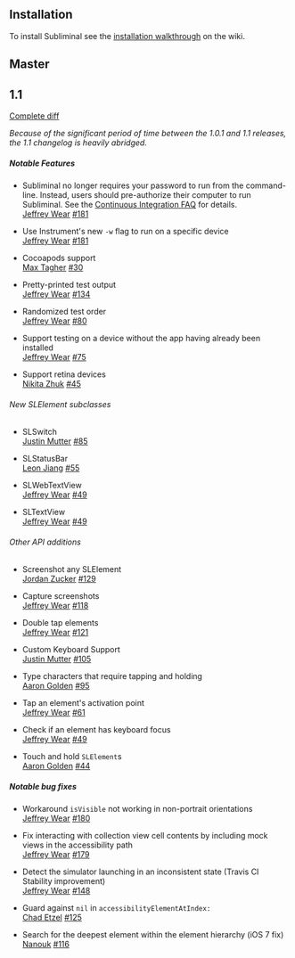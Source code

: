 ## Installation

To install Subliminal see the [installation walkthrough](https://github.com/inkling/Subliminal/wiki#installing-subliminal) on the wiki.

## Master

## 1.1

[Complete diff](https://github.com/inkling/Subliminal/compare/1.0.1...master)

_Because of the significant period of time between the 1.0.1 and 1.1 releases, the 1.1 changelog is heavily abridged._

##### Notable Features

* Subliminal no longer requires your password to run from the command-line. Instead, users should pre-authorize their computer to run Subliminal. See the [Continuous Integration FAQ](https://github.com/inkling/Subliminal/wiki/Continuous-Integration#faq) for details.  
  [Jeffrey Wear](https://github.com/wearhere) [#181](https://github.com/inkling/Subliminal/pull/181)

* Use Instrument's new `-w` flag to run on a specific device  
  [Jeffrey Wear](https://github.com/wearhere) [#181](https://github.com/inkling/Subliminal/pull/181)

* Cocoapods support  
  [Max Tagher](https://github.com/MaxGabriel) [#30](https://github.com/inkling/Subliminal/pull/30)
    
* Pretty-printed test output  
  [Jeffrey Wear](https://github.com/wearhere) [#134](https://github.com/inkling/Subliminal/pull/134)
    
* Randomized test order  
  [Jeffrey Wear](https://github.com/wearhere) [#80](https://github.com/inkling/Subliminal/pull/80)

* Support testing on a device without the app having already been installed  
  [Jeffrey Wear](https://github.com/wearhere) [#75](https://github.com/inkling/Subliminal/pull/75)

* Support retina devices  
  [Nikita Zhuk](https://github.com/nzhuk) [#45](https://github.com/inkling/Subliminal/pull/45)

###### New SLElement subclasses

* SLSwitch  
  [Justin Mutter](https://github.com/j-mutter) [#85](https://github.com/inkling/Subliminal/pull/85)

* SLStatusBar  
  [Leon Jiang](https://github.com/leoninkling) [#55](https://github.com/inkling/Subliminal/pull/55)

* SLWebTextView  
  [Jeffrey Wear](https://github.com/wearhere) [#49](https://github.com/inkling/Subliminal/pull/49)

* SLTextView  
  [Jeffrey Wear](https://github.com/wearhere) [#49](https://github.com/inkling/Subliminal/pull/49)
    
###### Other API additions 

* Screenshot any SLElement  
  [Jordan Zucker](https://github.com/jzucker2) [#129](https://github.com/inkling/Subliminal/pull/129)

* Capture screenshots  
  [Jeffrey Wear](https://github.com/wearhere) [#118](https://github.com/inkling/Subliminal/pull/118)

* Double tap elements  
  [Jeffrey Wear](https://github.com/wearhere) [#121](https://github.com/inkling/Subliminal/pull/121)
    
* Custom Keyboard Support  
  [Justin Mutter](https://github.com/j-mutter) [#105](https://github.com/inkling/Subliminal/pull/105)
    
* Type characters that require tapping and holding  
  [Aaron Golden](https://github.com/aegolden) [#95](https://github.com/inkling/Subliminal/pull/95)
    
* Tap an element's activation point  
  [Jeffrey Wear](https://github.com/wearhere) [#61](https://github.com/inkling/Subliminal/pull/61)
    
* Check if an element has keyboard focus  
  [Jeffrey Wear](https://github.com/wearhere) [#49](https://github.com/inkling/Subliminal/pull/49)
    
* Touch and hold `SLElement`s  
  [Aaron Golden](https://github.com/aegolden) [#44](https://github.com/inkling/Subliminal/pull/44)
  


##### Notable bug fixes

* Workaround `isVisible` not working in non-portrait orientations  
  [Jeffrey Wear](https://github.com/wearhere) [#180](https://github.com/inkling/Subliminal/pull/180)

* Fix interacting with collection view cell contents by including mock views in the accessibility path  
  [Jeffrey Wear](https://github.com/wearhere) [#179](https://github.com/inkling/Subliminal/pull/179)

* Detect the simulator launching in an inconsistent state (Travis CI Stability improvement)  
  [Jeffrey Wear](https://github.com/wearhere) [#148](https://github.com/inkling/Subliminal/pull/148)
    
* Guard against `nil` in `accessibilityElementAtIndex:`  
  [Chad Etzel](https://github.com/jazzychad) [#125](https://github.com/inkling/Subliminal/pull/125)

* Search for the deepest element within the element hierarchy (iOS 7 fix)  
  [Nanouk](https://github.com/j2bbayle) [#116](https://github.com/inkling/Subliminal/pull/116)

